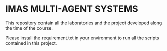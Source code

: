 # IMAS MULTI-AGENT SYSTEMS

This repository contain all the laboratories and the project developed along the time of the course. 

Please install the requirement.txt in your environment to run all the scripts contained in this project.
